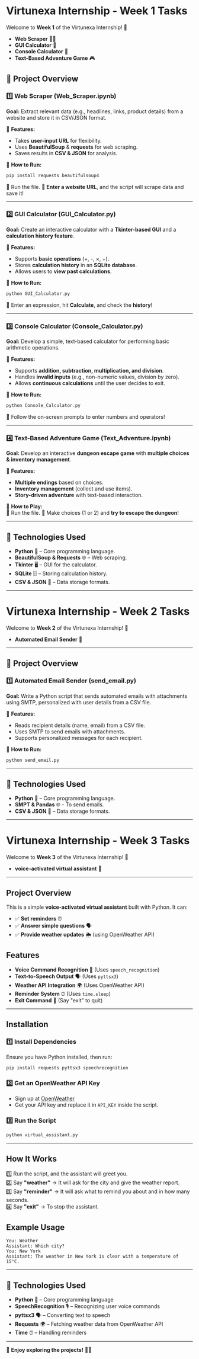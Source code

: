# Virtunexa Internship - Week 1 Tasks  

Welcome to **Week 1** of the Virtunexa Internship! 🚀  
- **Web Scraper** 🕵️‍♂️  
- **GUI Calculator** 🧮
- **Console Calculator** 🔢  
- **Text-Based Adventure Game** 🎮  

## **📂 Project Overview**  

### **1️⃣ Web Scraper (Web_Scraper.ipynb)**
**Goal:** Extract relevant data (e.g., headlines, links, product details) from a website and store it in CSV/JSON format.  

🔹 **Features:**  
- Takes **user-input URL** for flexibility.  
- Uses **BeautifulSoup** & **requests** for web scraping.  
- Saves results in **CSV & JSON** for analysis.  

📌 **How to Run:**  
```bash
pip install requests beautifulsoup4
```
🔹 Run the file.
🔹 **Enter a website URL**, and the script will scrape data and save it!  

---

### **2️⃣ GUI Calculator (GUI_Calculator.py)**
**Goal:** Create an interactive calculator with a **Tkinter-based GUI** and a **calculation history feature**.  

🔹 **Features:**  
- Supports **basic operations** (+, -, ×, ÷).  
- Stores **calculation history** in an **SQLite database**.  
- Allows users to **view past calculations**.  

📌 **How to Run:**  
```bash
python GUI_Calculator.py
```
🔹 Enter an expression, hit **Calculate**, and check the **history**!  

---

### **3️⃣ Console Calculator (Console_Calculator.py)**
**Goal:** Develop a simple, text-based calculator for performing basic arithmetic operations.  

🔹 **Features:**  
- Supports **addition, subtraction, multiplication, and division**.  
- Handles **invalid inputs** (e.g., non-numeric values, division by zero).  
- Allows **continuous calculations** until the user decides to exit.  

📌 **How to Run:**  
```bash
python Console_Calculator.py
```
🔹 Follow the on-screen prompts to enter numbers and operators!  

---

### **4️⃣ Text-Based Adventure Game (Text_Adventure.ipynb)**
**Goal:** Develop an interactive **dungeon escape game** with **multiple choices & inventory management**.  

🔹 **Features:**  
- **Multiple endings** based on choices.  
- **Inventory management** (collect and use items).  
- **Story-driven adventure** with text-based interaction.  

📌 **How to Play:**  
🔹 Run the file. 
🔹 Make choices (1 or 2) and **try to escape the dungeon**!  

---

## **📌 Technologies Used**
- **Python** 🐍 – Core programming language.  
- **BeautifulSoup & Requests** 🌐 – Web scraping.  
- **Tkinter** 🖥️ – GUI for the calculator.  
- **SQLite** 🗄️ – Storing calculation history.  
- **CSV & JSON** 📄 – Data storage formats.  

---
# Virtunexa Internship - Week 2  Tasks    

Welcome to **Week 2** of the Virtunexa Internship! 🚀  
- **Automated Email Sender** 📧  

---
## **📂 Project Overview**  

### **1️⃣ Automated Email Sender (send_email.py)**
**Goal:** Write a Python script that sends automated emails with attachments using SMTP, personalized with user details from a CSV file.  

🔹 **Features:**  
   - Reads recipient details (name, email) from a CSV file.
   - Uses SMTP to send emails with attachments.
   - Supports personalized messages for each recipient.  

📌 **How to Run:**  
```bash
python send_email.py
```
---
## **📌 Technologies Used**
- **Python** 🐍 – Core programming language.  
- **SMPT & Pandas** 🌐 - To send emails. 
- **CSV & JSON** 📄 – Data storage formats.
---
# Virtunexa Internship - Week 3  Tasks    

Welcome to **Week 3** of the Virtunexa Internship! 🚀  
- **voice-activated virtual assistant** 📧  
---

## Project Overview
This is a simple **voice-activated virtual assistant** built with Python. It can:
- ✅ **Set reminders** ⏰
- ✅ **Answer simple questions** 🗣️
- ✅ **Provide weather updates** 🌦️ (using OpenWeather API)

## Features
- **Voice Command Recognition** 🎤 (Uses `speech_recognition`)
- **Text-to-Speech Output** 🗣️ (Uses `pyttsx3`)
- **Weather API Integration** 🌍 (Uses OpenWeather API)
- **Reminder System** ⏰ (Uses `time.sleep`)
- **Exit Command** 🏁 (Say "exit" to quit)
---
## Installation
### 1️⃣ Install Dependencies
Ensure you have Python installed, then run:
```bash
pip install requests pyttsx3 speechrecognition
```

### 2️⃣ Get an OpenWeather API Key
- Sign up at [OpenWeather](https://openweathermap.org/api)
- Get your API key and replace it in `API_KEY` inside the script.

### 3️⃣ Run the Script
```bash
python virtual_assistant.py
```
---
## How It Works
1️⃣ Run the script, and the assistant will greet you.  
2️⃣ Say **"weather"** → It will ask for the city and give the weather report.  
3️⃣ Say **"reminder"** → It will ask what to remind you about and in how many seconds.  
4️⃣ Say **"exit"** → To stop the assistant.  

## Example Usage
```
You: Weather
Assistant: Which city?
You: New York
Assistant: The weather in New York is clear with a temperature of 15°C.
```
---
## **📌 Technologies Used**
- **Python** 🐍 – Core programming language
- **SpeechRecognition** 🎙️ – Recognizing user voice commands
- **pyttsx3** 🗣️ – Converting text to speech
- **Requests** 🌍 – Fetching weather data from OpenWeather API
- **Time** ⏰ – Handling reminders

---
🔹 **Enjoy exploring the projects!** 🚀🔥

